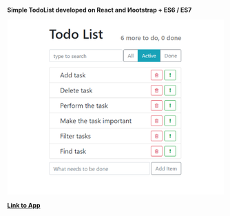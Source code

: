 **Simple TodoList developed on React and Иootstrap + ES6 / ES7**  
  
![TodoListScreen](TodoListScreen.png)  

**[Link to App](https://stassras.github.io/Todo-list/)**
